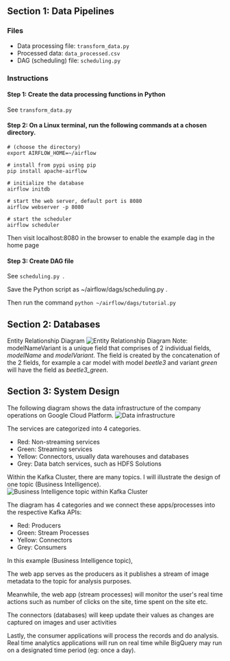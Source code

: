 ## Section 1: Data Pipelines

### Files
- Data processing file: `transform_data.py`
- Processed data: `data_processed.csv`
- DAG (scheduling) file: `scheduling.py`

### Instructions
#### Step 1: Create the data processing functions in Python
See `transform_data.py`

#### Step 2: On a Linux terminal, run the following commands at a chosen directory.
```
# (choose the directory)
export AIRFLOW_HOME=~/airflow

# install from pypi using pip
pip install apache-airflow

# initialize the database
airflow initdb

# start the web server, default port is 8080
airflow webserver -p 8080

# start the scheduler
airflow scheduler
```
Then visit localhost:8080 in the browser to enable the example dag in the home page

#### Step 3: Create DAG file
See `scheduling.py `.

Save the Python script as ~/airflow/dags/scheduling.py .

Then run the command `python ~/airflow/dags/tutorial.py`


## Section 2: Databases
Entity Relationship Diagram
![Entity Relationship Diagram](https://raw.githubusercontent.com/jiahao25/Govtech-Data-Engineer-Test/master/images/entity%20relationship%20diagram.JPG "Entity Relationship Diagram")
Note: modelNameVariant is a unique field that comprises of 2 individual fields, *modelName* and *modelVariant*. The field is created by the concatenation of the 2 fields, for example a car model with model *beetle3* and variant *green* will have the field as *beetle3_green*.


## Section 3: System Design

The following diagram shows the data infrastructure of the company operations on Google Cloud Platform.
![](https://raw.githubusercontent.com/jiahao25/Govtech-Data-Engineer-Test/master/images/architecture.JPG "Data infrastructure")

The services are categorized into 4 categories.
- Red: Non-streaming services
- Green: Streaming services
- Yellow: Connectors, usually data warehouses and databases
- Grey: Data batch services, such as HDFS Solutions

Within the Kafka Cluster, there are many topics. I will illustrate the design of one topic (Business Intelligence).
![](https://raw.githubusercontent.com/jiahao25/Govtech-Data-Engineer-Test/master/images/BItopic.JPG "Business Intelligence topic within Kafka Cluster")


The diagram has 4 categories and we connect these apps/processes into the respective Kafka APIs:
- Red: Producers
- Green: Stream Processes
- Yellow: Connectors
- Grey: Consumers

In this example (Business Intelligence topic),

The web app serves as the producers as it publishes a stream of image metadata to the topic for analysis purposes.

Meanwhile, the web app (stream processes) will monitor the user's real time actions such as number of clicks on the site, time spent on the site etc. 

The connectors (databases) will keep update their values as changes are captured on images and user activities

Lastly, the consumer applications will process the records and do analysis. Real time analytics applications will run on real time while BigQuery may run on a designated time period (eg: once a day).
